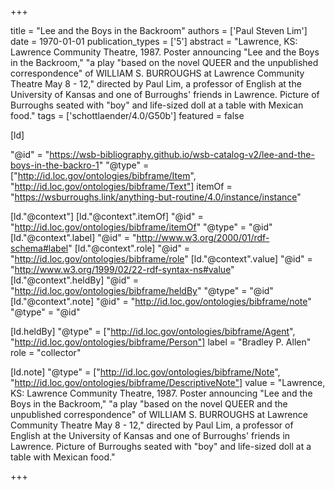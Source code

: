 +++

title = "Lee and the Boys in the Backroom"
authors = ['Paul Steven Lim']
date = 1970-01-01
publication_types = ['5']
abstract = "Lawrence, KS: Lawrence Community Theatre, 1987. Poster announcing \"Lee and the Boys in the Backroom,\" \"a play \"based on the novel QUEER and the unpublished correspondence\" of WILLIAM S. BURROUGHS at Lawrence Community Theatre May 8 - 12,\"  directed by Paul Lim, a professor of English at the University of Kansas and one of Burroughs' friends in Lawrence. Picture of Burroughs seated with \"boy\" and life-sized doll at a table with Mexican food."
tags = ['schottlaender/4.0/G50b']
featured = false

[ld]

"@id" = "https://wsb-bibliography.github.io/wsb-catalog-v2/lee-and-the-boys-in-the-backro-1"
"@type" = ["http://id.loc.gov/ontologies/bibframe/Item", "http://id.loc.gov/ontologies/bibframe/Text"]
itemOf = "https://wsburroughs.link/anything-but-routine/4.0/instance/instance"

[ld."@context"]
    [ld."@context".itemOf]
    "@id" = "http://id.loc.gov/ontologies/bibframe/itemOf"
    "@type" = "@id"
    [ld."@context".label]
    "@id" = "http://www.w3.org/2000/01/rdf-schema#label"
    [ld."@context".role]
    "@id" = "http://id.loc.gov/ontologies/bibframe/role"
    [ld."@context".value]
    "@id" = "http://www.w3.org/1999/02/22-rdf-syntax-ns#value"
    [ld."@context".heldBy]
    "@id" = "http://id.loc.gov/ontologies/bibframe/heldBy"
    "@type" = "@id"
    [ld."@context".note]
    "@id" = "http://id.loc.gov/ontologies/bibframe/note"
    "@type" = "@id"

[ld.heldBy]
"@type" = ["http://id.loc.gov/ontologies/bibframe/Agent", "http://id.loc.gov/ontologies/bibframe/Person"]
label = "Bradley P. Allen"
role = "collector"

[ld.note]
"@type" = ["http://id.loc.gov/ontologies/bibframe/Note", "http://id.loc.gov/ontologies/bibframe/DescriptiveNote"]
value = "Lawrence, KS: Lawrence Community Theatre, 1987. Poster announcing \"Lee and the Boys in the Backroom,\" \"a play \"based on the novel QUEER and the unpublished correspondence\" of WILLIAM S. BURROUGHS at Lawrence Community Theatre May 8 - 12,\"  directed by Paul Lim, a professor of English at the University of Kansas and one of Burroughs' friends in Lawrence. Picture of Burroughs seated with \"boy\" and life-sized doll at a table with Mexican food."

+++
